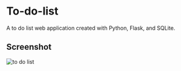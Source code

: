 # To-do-list
A to do list web application created with Python, Flask, and SQLite.


## Screenshot
![to do list](https://user-images.githubusercontent.com/29513236/200834637-b14cef18-f366-4e62-8150-8cf03174c194.png)
